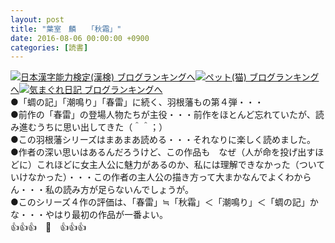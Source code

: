 ```yaml
---
layout: post
title: "葉室　麟　　「秋霜」"
date: 2016-08-06 00:00:00 +0900
categories: [読書]
---
```


[![](/syuusyuu9701/assets/images/葉室-麟-「秋霜」-br_c_3028_1.gif)](http://blog.with2.net/link.php?1659096:3028 "日本漢字能力検定(漢検) ブログランキングへ")[日本漢字能力検定(漢検) ブログランキングへ](http://blog.with2.net/link.php?1659096:3028)[![](/syuusyuu9701/assets/images/葉室-麟-「秋霜」-br_c_1348_1.gif)](http://blog.with2.net/link.php?1659096:1348 "ペット(猫) ブログランキングへ")[ペット(猫) ブログランキングへ](http://blog.with2.net/link.php?1659096:1348)[![](/syuusyuu9701/assets/images/葉室-麟-「秋霜」-br_c_9257_1.gif)](http://blog.with2.net/link.php?1659096:9257 "気まぐれ日記 ブログランキングへ")[気まぐれ日記 ブログランキングへ](http://blog.with2.net/link.php?1659096:9257)  
●「蜩の記」「潮鳴り」「春雷」に続く、羽根藩もの第４弾・・・  
●前作の「春雷」の登場人物たちが主役・・・前作をほとんど忘れていたが、読み進むうちに思い出してきた（＾＾；）  
●この羽根藩シリーズはまあまあ読める・・・それなりに楽しく読めました。  
●作者の深い思いはあるんだろうけど、この作品も　なぜ（人が命を投げ出すほどに）これほどに女主人公に魅力があるのか、私には理解できなかった（ついていけなかった）・・・この作者の主人公の描き方って大まかなんでよくわからん・・・私の読み方が足らないんでしょうが。  
●このシリーズ４作の評価は、「春雷」≒「秋霜」＜「潮鳴り」＜「蜩の記」かな・・・やはり最初の作品が一番よい。  
👍👍👍　🐒　👍👍👍  